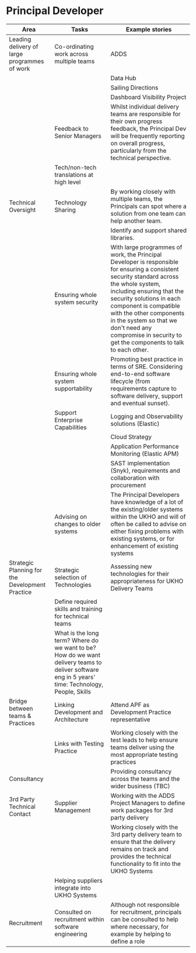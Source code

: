 # Principal Developer

| Area | Tasks | Example stories |
| --- | --- | --- |
| Leading delivery of large programmes of work | Co-ordinating work across multiple teams | ADDS |
|   |   | Data Hub |
|   |   | Sailing Directions |
|   |   | Dashboard Visibility Project |
|   | Feedback to Senior Managers | Whilst individual delivery teams are responsible for their own progress feedback, the Principal Dev will be frequently reporting on overall progress, particularly from the technical perspective. | |
|   | Tech/non-tech translations at high level | |
| Technical Oversight | Technology Sharing | By working closely with multiple teams, the Principals can spot where a solution from one team can help another team. |
|  |  | Identify and support shared libraries. |
|   | Ensuring whole system security | With large programmes of work, the Principal Developer is responsible for ensuring a consistent security standard across the whole system, including ensuring that the security solutions in each component is compatible with the other components in the system so that we don't need any compromise in security to get the components to talk to each other. |
|   | Ensuring whole system supportability | Promoting best practice in terms of SRE. Considering end-to-end software lifecycle (from requirements capture to software delivery, support and eventual sunset). |
|   | Support Enterprise Capabilities | Logging and Observability solutions (Elastic) |
|   |   | Cloud Strategy |
|   |   | Application Performance Monitoring (Elastic APM) |
|   |   | SAST implementation (Snyk), requirements and collaboration with procurement  |
|   | Advising on changes to older systems | The Principal Developers have knowledge of a lot of the existing/older systems within the UKHO and will of often be called to advise on either fixing problems with existing systems, or for enhancement of existing systems |
| Strategic Planning for the Development Practice | Strategic selection of Technologies | Assessing new technologies for their appropriateness for UKHO Delivery Teams |
|   | Define required skills and training for technical teams| |
|   | What is the long term? Where do we want to be? How do we want delivery teams to deliver software eng in 5 years' time: Technology, People, Skills |
| Bridge between teams & Practices | Linking Development and Architecture | Attend APF as Development Practice representative |
|   | Links with Testing Practice | Working closely with the test leads to help ensure teams deliver using the most appropriate testing practices |
| Consultancy | | Providing consultancy across the teams and the wider business (TBC) |
| 3rd Party Technical Contact | Supplier Management | Working with the ADDS Project Managers to define work packages for 3rd party delivery |
|   || Working closely with the 3rd party delivery team to ensure that the delivery remains on track and provides the technical functionality to fit into the UKHO Systems |
|   | Helping suppliers integrate into UKHO Systems | |
| Recruitment | Consulted on recruitment within software engineering | Although not responsible for recruitment, principals can be consulted to help where necessary, for example by helping to define a role |
